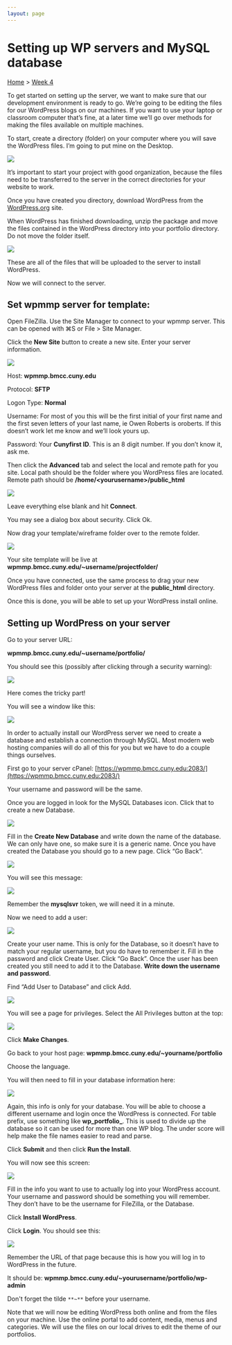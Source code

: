 ```yaml
---
layout: page
---
```

# Setting up WP servers and MySQL database
[Home]({{site.github.url}}/) > [Week 4]({{site.github.url}}/schedule.html#week-4)

To get started on setting up the server, we want to make sure that our development environment is ready to go.  We’re going to be editing the files for our WordPress blogs on our machines.  If you want to use your laptop or classroom computer that’s fine, at a later time we’ll go over methods for making the files available on multiple machines.

To start, create a directory (folder) on your computer where you will save the WordPress files.  I’m going to put mine on the Desktop.

<img src="wp/desktop.png" />

It’s important to start your project with good organization, because the files need to be transferred to the server in the correct directories for your website to work.

Once you have created you directory, download WordPress from the <a href="http://www.wordpress.org">WordPress.org</a> site.

When WordPress has finished downloading, unzip the package and move the files contained in the WordPress directory into your portfolio directory.  Do not move the folder itself.

<img src="wp/download.png" />

These are all of the files that will be uploaded to the server to install WordPress.

Now we will connect to the server.

## Set wpmmp server for template:
Open FileZilla.  Use the Site Manager to connect to your wpmmp server.  This can be opened with ⌘S or File > Site Manager.

Click the **New Site** button to create a new site.  Enter your server information.

<img src="fz/filezilla.png" />


Host: **wpmmp.bmcc.cuny.edu**

Protocol: **SFTP**

Logon Type: **Normal**

Username: For most of you this will be the first initial of your first name and the first seven letters of your last name, ie Owen Roberts is oroberts.  If this doesn’t work let me know and we’ll look yours up.

Password: Your **Cunyfirst ID**.  This is an 8 digit number.  If you don’t know it, ask me.

Then click the **Advanced** tab and select the local and remote path for you site.  Local path should be the folder where you WordPress files are located.  Remote path should be **/home/&lt;yourusername&gt;/public_html**

<img src="fz/advanced.png" />

Leave everything else blank and hit **Connect**.

You may see a dialog box about security.  Click Ok.

Now drag your template/wireframe folder over to the remote folder.

<img src="fz/drag.png" />

Your site template will be live at **wpmmp.bmcc.cuny.edu/~username/projectfolder/**

Once you have connected, use the same process to drag your new WordPress files and folder onto your server at the **public_html** directory.

Once this is done, you will be able to set up your WordPress install online.  

## Setting up WordPress on your server

Go to your server URL:

**wpmmp.bmcc.cuny.edu/~username/portfolio/**

You should see this (possibly after clicking through a security warning):

<img src="wp/wp.png" />

Here comes the tricky part!

You will see a window like this:

<img src="wp/db.png" />

In order to actually install our WordPress server we need to create a database and establish a connection through MySQL.  Most modern web hosting companies will do all of this for you but we have to do a couple things ourselves.

First go to your server cPanel: [https://wpmmp.bmcc.cuny.edu:2083/](https://wpmmp.bmcc.cuny.edu:2083/)

Your username and password will be the same.

Once you are logged in look for the MySQL Databases icon.  Click that to create a new Database.

<img src="wp/mysql.png" />

Fill in the **Create New Database** and write down the name of the database.  We can only have one, so make sure it is a generic name.  Once you have created the Database you should go to a new page.  Click “Go Back”.

<img src="wp/create.png" />

You will see this message:

<img src="wp/server.png" />

Remember the **mysqlsvr** token, we will need it in a minute.

Now we need to add a user:

<img src="wp/user.png" />

Create your user name.  This is only for the Database, so it doesn’t have to match your regular username, but you do have to remember it.  Fill in the password and click Create User.  Click “Go Back”.  Once the user has been created you still need to add it to the Database.  **Write down the username and password**.

Find “Add User to Database” and click Add.

<img src="wp/adduser.png" />

You will see a page for privileges.  Select the All Privileges button at the top:

<img src="wp/priveleges.png" />

Click **Make Changes**.

Go back to your host page: **wpmmp.bmcc.cuny.edu/~yourname/portfolio**

Choose the language.

You will then need to fill in your database information here:

<img src="wp/info.png" />

Again, this info is only for your database.  You will be able to choose a different username and login once the WordPress is connected.  For table prefix, use something like **wp_portfolio_**.  This is used to divide up the database so it can be used for more than one WP blog.  The under score will help make the file names easier to read and parse.

Click **Submit** and then click **Run the Install**.

You will now see this screen:

<img src="wp/welcome.png" />

Fill in the info you want to use to actually log into your WordPress account.  Your username and password should be something you will remember.  They don’t have to be the username for FileZilla, or the Database.

Click **Install WordPress**.

Click **Login**.  You should see this:

<img src="wp/username.png" />

Remember the URL of that page because this is how you will log in to WordPress in the future.

It should be: **wpmmp.bmcc.cuny.edu/~yourusername/portfolio/wp-admin**

Don't forget the tilde `**~**` before your username.

Note that we will now be editing WordPress both online and from the files on your machine.  Use the online portal to add content, media, menus and categories.  We will use the files on our local drives to edit the theme of our portfolios.
<!-- 
**Edit**:

The may be an error with the WordPress servers which prevents uploading new content and themes through the Dashboard.

**Step 1**

In FileZilla, go to the root of your WordPress install and create a new folder called **tmp**.

<img src="wp/wpinstall.png" />

<img src="wp/tmp.png" />

<img src="wp/tmpcreated.png" />

**Step 2**

Open Sublime Text.  Create a new document and paste this code into it:

```
upload_max_filesize = 16M
upload_tmp_dir = on
upload_tmp_dir = /home/username/public_html/portfolio/tmp
```

Make sure to replace username with your username.

Save the file as **php.ini** in your local WordPress install. 


Then upload that file using FileZilla.

<img src="wp/ini.png" />

Open **wp-admin** on the remote site and upload the file again.

<img src="wp/ini2.png" />

That’s it.  You will now be able to use the Dashboard, upload media, add new themes, and begin to develop your WordPress blog. 
-->

